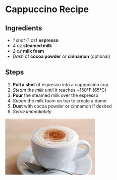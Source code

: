 # Cappuccino Recipe

## Ingredients
- *1 shot* (1 oz) **espresso**
- *4 oz* **steamed milk**
- *2 oz* **milk foam**
- *Dash* of **cocoa powder** or **cinnamon** (optional)

## Steps
1. **Pull a shot** of espresso into a cappuccino cup
2. *Steam the milk* until it reaches ~150°F (65°C)
3. **Pour** the steamed milk over the espresso
4. *Spoon* the milk foam on top to create a dome
5. **Dust** with cocoa powder or cinnamon if desired
6. *Serve immediately*

![Cappuccino](recipes/coffee.jpeg)